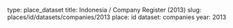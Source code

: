 type: place_dataset
title: Indonesia / Company Register (2013)
slug: places/id/datasets/companies/2013
place: id
dataset: companies
year: 2013
